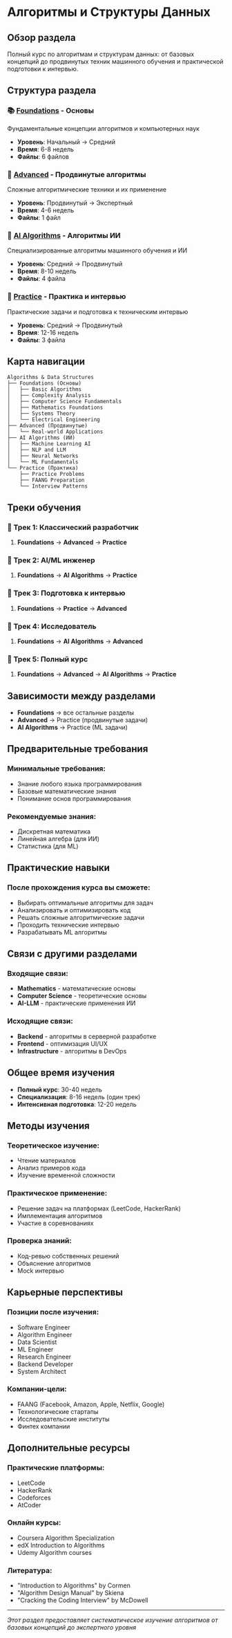 # Алгоритмы и Структуры Данных

## Обзор раздела
Полный курс по алгоритмам и структурам данных: от базовых концепций до продвинутых техник машинного обучения и практической подготовки к интервью.

## Структура раздела

### 📚 [Foundations](./foundations/) - Основы
Фундаментальные концепции алгоритмов и компьютерных наук
- **Уровень**: Начальный → Средний
- **Время**: 6-8 недель
- **Файлы**: 6 файлов

### 🚀 [Advanced](./advanced/) - Продвинутые алгоритмы
Сложные алгоритмические техники и их применение
- **Уровень**: Продвинутый → Экспертный
- **Время**: 4-6 недель
- **Файлы**: 1 файл

### 🤖 [AI Algorithms](./ai-algorithms/) - Алгоритмы ИИ
Специализированные алгоритмы машинного обучения и ИИ
- **Уровень**: Средний → Продвинутый
- **Время**: 8-10 недель
- **Файлы**: 4 файла

### 🎯 [Practice](./practice/) - Практика и интервью
Практические задачи и подготовка к техническим интервью
- **Уровень**: Средний → Продвинутый
- **Время**: 12-16 недель
- **Файлы**: 3 файла

## Карта навигации

```
Algorithms & Data Structures
├── Foundations (Основы)
│   ├── Basic Algorithms
│   ├── Complexity Analysis
│   ├── Computer Science Fundamentals
│   ├── Mathematics Foundations
│   ├── Systems Theory
│   └── Electrical Engineering
├── Advanced (Продвинутые)
│   └── Real-world Applications
├── AI Algorithms (ИИ)
│   ├── Machine Learning AI
│   ├── NLP and LLM
│   ├── Neural Networks
│   └── ML Fundamentals
└── Practice (Практика)
    ├── Practice Problems
    ├── FAANG Preparation
    └── Interview Patterns
```

## Треки обучения

### 🎯 Трек 1: Классический разработчик
1. **Foundations** → **Advanced** → **Practice**

### 🎯 Трек 2: AI/ML инженер
1. **Foundations** → **AI Algorithms** → **Practice**

### 🎯 Трек 3: Подготовка к интервью
1. **Foundations** → **Practice** → **Advanced**

### 🎯 Трек 4: Исследователь
1. **Foundations** → **AI Algorithms** → **Advanced**

### 🎯 Трек 5: Полный курс
1. **Foundations** → **Advanced** → **AI Algorithms** → **Practice**

## Зависимости между разделами

- **Foundations** → все остальные разделы
- **Advanced** → Practice (продвинутые задачи)
- **AI Algorithms** → Practice (ML задачи)

## Предварительные требования

### Минимальные требования:
- Знание любого языка программирования
- Базовые математические знания
- Понимание основ программирования

### Рекомендуемые знания:
- Дискретная математика
- Линейная алгебра (для ИИ)
- Статистика (для ML)

## Практические навыки

### После прохождения курса вы сможете:
- Выбирать оптимальные алгоритмы для задач
- Анализировать и оптимизировать код
- Решать сложные алгоритмические задачи
- Проходить технические интервью
- Разрабатывать ML алгоритмы

## Связи с другими разделами

### Входящие связи:
- **Mathematics** - математические основы
- **Computer Science** - теоретические основы
- **AI-LLM** - практические применения ИИ

### Исходящие связи:
- **Backend** - алгоритмы в серверной разработке
- **Frontend** - оптимизация UI/UX
- **Infrastructure** - алгоритмы в DevOps

## Общее время изучения
- **Полный курс**: 30-40 недель
- **Специализация**: 8-16 недель (один трек)
- **Интенсивная подготовка**: 12-20 недель

## Методы изучения

### Теоретическое изучение:
- Чтение материалов
- Анализ примеров кода
- Изучение временной сложности

### Практическое применение:
- Решение задач на платформах (LeetCode, HackerRank)
- Имплементация алгоритмов
- Участие в соревнованиях

### Проверка знаний:
- Код-ревью собственных решений
- Объяснение алгоритмов
- Mock интервью

## Карьерные перспективы

### Позиции после изучения:
- Software Engineer
- Algorithm Engineer
- Data Scientist
- ML Engineer
- Research Engineer
- Backend Developer
- System Architect

### Компании-цели:
- FAANG (Facebook, Amazon, Apple, Netflix, Google)
- Технологические стартапы
- Исследовательские институты
- Финтех компании

## Дополнительные ресурсы

### Практические платформы:
- LeetCode
- HackerRank
- Codeforces
- AtCoder

### Онлайн курсы:
- Coursera Algorithm Specialization
- edX Introduction to Algorithms
- Udemy Algorithm courses

### Литература:
- "Introduction to Algorithms" by Cormen
- "Algorithm Design Manual" by Skiena
- "Cracking the Coding Interview" by McDowell

---

*Этот раздел предоставляет систематическое изучение алгоритмов от базовых концепций до экспертного уровня* 